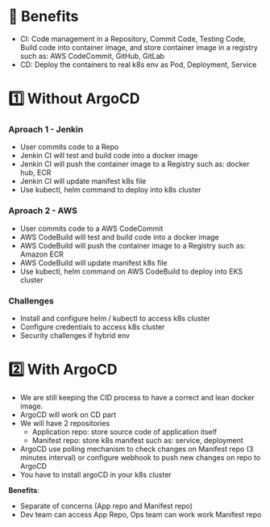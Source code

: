 # 🌈 Benefits

- CI: Code management in a Repository, Commit Code, Testing Code, Build code
  into container image, and store container image in a registry such as: AWS
  CodeCommit, GitHub, GitLab
- CD: Deploy the containers to real k8s env as Pod, Deployment, Service

# 1️⃣ Without ArgoCD

### Aproach 1 - Jenkin

- User commits code to a Repo
- Jenkin CI will test and build code into a docker image
- Jenkin CI will push the container image to a Registry such as: docker hub, ECR
- Jenkin CI will update manifest k8s file
- Use kubectl, helm command to deploy into k8s cluster

### Aproach 2 - AWS

- User commits code to a AWS CodeCommit
- AWS CodeBuild will test and build code into a docker image
- AWS CodeBuild will push the container image to a Registry such as: Amazon ECR
- AWS CodeBuild will update manifest k8s file
- Use kubectl, helm command on AWS CodeBuild to deploy into EKS cluster

### Challenges

- Install and configure helm / kubectl to access k8s cluster
- Configure credentials to access k8s cluster
- Security challenges if hybrid env

# 2️⃣ With ArgoCD

- We are still keeping the CID process to have a correct and lean docker image.
- ArgoCD will work on CD part
- We will have 2 repositories
  - Application repo: store source code of application itself
  - Manifest repo: store k8s manifest such as: service, deployment
- ArgoCD use polling mechanism to check changes on Manifest repo (3 minutes
  interval) or configure webhook to push new changes on repo to ArgoCD
- You have to install argoCD in your k8s cluster

**Benefits**:

- Separate of concerns (App repo and Manifest repo)
- Dev team can access App Repo, Ops team can work work Manifest repo
